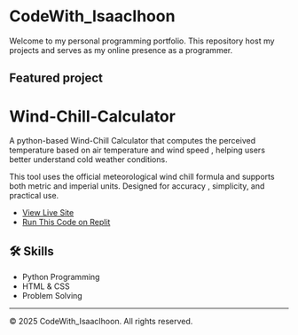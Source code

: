 # CodeWith_IsaacIhoon
Welcome to my personal programming portfolio.
This repository host my projects and serves as my online presence as a programmer.

## Featured project
# Wind-Chill-Calculator
A python-based Wind-Chill Calculator that computes the perceived temperature based on air temperature and wind speed , helping users better understand cold weather conditions. 

This tool uses the official meteorological wind chill formula and supports both metric and imperial units. Designed for accuracy , simplicity, and practical use. 
- [View Live Site](https://IsaacIhoon-python.github.io)
- [Run This Code on Replit](https://replit.com/@IsaacIhoon/WindChillCalculator)

## 🛠 Skills
- Python Programming
- HTML & CSS
- Problem Solving

---

© 2025 CodeWith_IsaacIhoon. All rights reserved.
